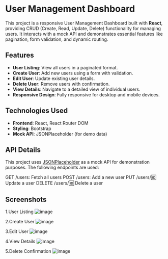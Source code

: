 # User Management Dashboard

This project is a responsive User Management Dashboard built with **React**, providing CRUD (Create, Read, Update, Delete) functionality for managing users. It interacts with a mock API and demonstrates essential features like pagination, form validation, and dynamic routing.

## Features

- **User Listing**: View all users in a paginated format.
- **Create User**: Add new users using a form with validation.
- **Edit User**: Update existing user details.
- **Delete User**: Remove users with confirmation.
- **View Details**: Navigate to a detailed view of individual users.
- **Responsive Design**: Fully responsive for desktop and mobile devices.

## Technologies Used

- **Frontend**: React, React Router DOM
- **Styling**: Bootstrap
- **Mock API**: JSONPlaceholder (for demo data)


## API Details

This project uses [JSONPlaceholder](https://jsonplaceholder.typicode.com/) as a mock API for demonstration purposes. The following endpoints are used:

GET /users: Fetch all users
POST /users: Add a new user
PUT /users/:id: Update a user
DELETE /users/:id: Delete a user

## Screenshots

1.User Listing
![image](https://github.com/user-attachments/assets/6cc52765-06d7-48d2-92be-e479ba68e647)

2.Create User
![image](https://github.com/user-attachments/assets/a27df5e5-cacf-4e82-8c2c-7c13f8bb075b)

3.Edit User
![image](https://github.com/user-attachments/assets/e5936a73-4048-43af-a198-3cfe48b9ff0a)

4.View Details
![image](https://github.com/user-attachments/assets/1353e362-7ed4-431c-9c08-45fb65882753)

5.Delete Confirmation
![image](https://github.com/user-attachments/assets/8c9a18f9-3cb0-4652-a02e-5c53cd06ab5e)









